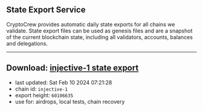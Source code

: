 ## State Export Service
CryptoCrew provides automatic daily state exports for all chains we validate. State export files can be used as genesis files and are a snapshot of the current blockchain state, including all validators, accounts, balances and delegations.

---
**Download: [injective-1 state export](https://dl.ccvalidators.com/SERVICE/injective/injective-1_export_60106635.json)**
---

- last updated: Sat Feb 10 2024 07:21:28
- chain id: `injective-1`
- export height: `60106635`
- use for: airdrops, local tests, chain recovery
